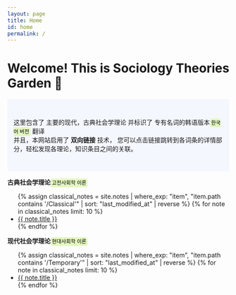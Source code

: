 ```yaml
---
layout: page
title: Home
id: home
permalink: /
---
```


# Welcome! This is Sociology Theories Garden 🌱

<p style="padding: 3em 1em; background: #f5f7ff; border-radius: 4px;">
  这里包含了 主要的现代，古典社会学理论 并标识了 专有名词的韩语版本<small style="background-color:rgba(218, 247, 166, 0.7);padding:3px;border-radius:5px;color:black">한국어 버전</small> 翻译<br>
  并且，本网站启用了 <span style="font-weight: bold">双向链接</span> 技术， 您可以点击链接跳转到各词条的详情部分，轻松发现各理论，知识条目之间的关联。
</p>



<strong>古典社会学理论</strong><small style="background-color:rgba(218, 247, 166, 0.7);padding:3px;border-radius:5px;color:black">고전사회학 이론</small>

<ul>
  {% assign classical_notes = site.notes | where_exp: "item", "item.path contains '/Classical'" | sort: "last_modified_at" | reverse %}
  {% for note in classical_notes limit: 10 %}
    <li>
      <a class="internal-link" href="{{ site.baseurl }}{{ note.url }}">{{ note.title }}</a>
    </li>
  {% endfor %}
</ul>

<strong>现代社会学理论</strong><small style="background-color:rgba(218, 247, 166, 0.7);padding:3px;border-radius:5px;color:black">현대사회학 이론</small>

<ul>
  {% assign classical_notes = site.notes | where_exp: "item", "item.path contains '/Temporary'" | sort: "last_modified_at" | reverse %}
  {% for note in classical_notes limit: 10 %}
    <li>
      <a class="internal-link" href="{{ site.baseurl }}{{ note.url }}">{{ note.title }}</a>
    </li>
  {% endfor %}
</ul>

<style>
  .wrapper {
    max-width: 46em;
  }
</style>
